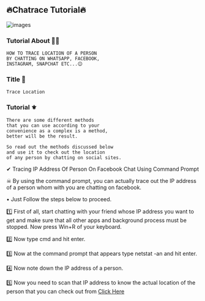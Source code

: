 ## 🔥Chatrace Tutorial🔥

![images](https://user-images.githubusercontent.com/66746496/88414419-3e5aac00-cdf6-11ea-8d43-98468364fb29.jpeg)

### Tutorial About 🤷‍♂️
```
HOW TO TRACE LOCATION OF A PERSON 
BY CHATTING ON WHATSAPP, FACEBOOK, 
INSTAGRAM, SNAPCHAT ETC...😊
```

### Title 📌
```
Trace Location
```


### Tutorial ⚜️

```
There are some different methods 
that you can use according to your
convenience as a complex is a method,
better will be the result.

So read out the methods discussed below
and use it to check out the location
of any person by chatting on social sites.
```

✔ Tracing IP Address Of Person On Facebook Chat Using Command Prompt

☠ By using the command prompt, you can actually trace out the IP address of a person whom with you are chatting on facebook.

• Just Follow the steps below to proceed.

1️⃣ First of all, start chatting with your friend whose IP address you want to get and make sure that all other apps and background process must be stopped. Now press Win+R of your keyboard.

2️⃣ Now type cmd and hit enter.

3️⃣ Now at the command prompt that appears type netstat -an and hit enter.

4️⃣ Now note down the IP address of a person.

5️⃣ Now you need to scan that IP address to know the actual location of the person that you can check out from [Click Here](http://www.ip-adress.com/ip_tracer)
